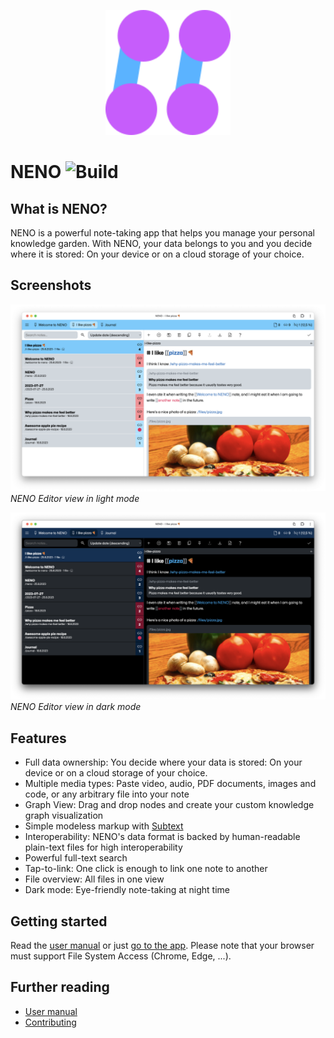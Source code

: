 <p align="center">
  <img
    style="text-align: center;"
    src="./public/assets/app-icon/logo.svg"
    alt="NENO Logo"
    width="200" height="200"
  >
</p>

# NENO ![Build](https://github.com/polyrainbow/neno/actions/workflows/build.yml/badge.svg)

## What is NENO?

NENO is a powerful note-taking app that helps you manage your personal knowledge garden. With NENO, your data belongs to you and you decide where it is stored: On your device or on a cloud storage of your choice.

## Screenshots

![NENO Editor view](./public/docs/img/neno-light.png)
*NENO Editor view in light mode*

![NENO Editor view in dark mode](./public/docs/img/neno-dark.png)
*NENO Editor view in dark mode*

## Features

* Full data ownership: You decide where your data is stored: On your device or on a cloud storage of your choice.
* Multiple media types: Paste video, audio, PDF documents, images and code, or any arbitrary file into your note
* Graph View: Drag and drop nodes and create your custom knowledge graph visualization
* Simple modeless markup with [Subtext](https://github.com/subconsciousnetwork/subtext/)
* Interoperability: NENO's data format is backed by human-readable plain-text files for high interoperability
* Powerful full-text search
* Tap-to-link: One click is enough to link one note to another
* File overview: All files in one view
* Dark mode: Eye-friendly note-taking at night time

## Getting started

Read the [user manual](https://polyrainbow.github.io/neno/docs/index.html) or just [go to the app](https://polyrainbow.github.io/neno). Please note that your browser
must support File System Access (Chrome, Edge, ...).

## Further reading

* [User manual](https://polyrainbow.github.io/neno/docs/index.html)
* [Contributing](./CONTRIBUTING.md)
